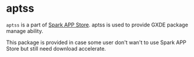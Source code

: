 # aptss

`aptss` is a part of [Spark APP Store](https://gitee.com/spark-store-project/spark-store). aptss is used to provide GXDE package manage ability.

This package is provided in case some user don't wan't to use Spark APP Store but still need download accelerate. 